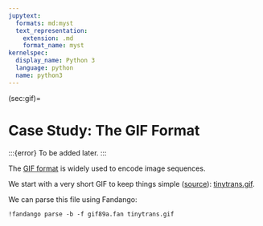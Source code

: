 ```yaml
---
jupytext:
  formats: md:myst
  text_representation:
    extension: .md
    format_name: myst
kernelspec:
  display_name: Python 3
  language: python
  name: python3
---
```


(sec:gif)=
# Case Study: The GIF Format

:::{error}
To be added later.
:::

The [GIF format](https://www.fileformat.info/format/gif/egff.htm) is widely used to encode image sequences.

We start with a very short GIF to keep things simple ([source](http://probablyprogramming.com/2009/03/15/the-tiniest-gif-ever)): [tinytrans.gif](tinytrans.gif).

We can parse this file using Fandango:

```{code-cell}
!fandango parse -b -f gif89a.fan tinytrans.gif
```
